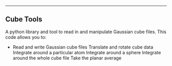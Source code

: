 -----------
Cube Tools
-----------

A python library and tool to read in and manipulate Gaussian cube files. This code allows you to:
-   Read and write Gaussian cube files
    Translate and rotate cube data
    Integrate around a particular atom
    Integrate around a sphere
    Integrate around the whole cube file
    Take the planar average

